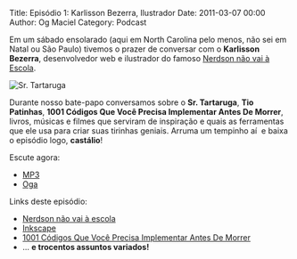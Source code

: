 Title: Episódio 1: Karlisson Bezerra, Ilustrador
Date: 2011-03-07 00:00
Author: Og Maciel
Category: Podcast


Em um sábado ensolarado (aqui em North Carolina pelo menos, não sei em
Natal ou São Paulo) tivemos o prazer de conversar com o **Karlisson
Bezerra**, desenvolvedor web e ilustrador do famoso [Nerdson não vai à
Escola](http://nerdson.com/blog/).

![Sr. Tartaruga]({filename}/images/karlissonbezerra.jpg)

Durante nosso bate-papo conversamos sobre o **Sr. Tartaruga**, **Tio
Patinhas**, **1001 Códigos Que Você Precisa Implementar Antes De
Morrer**, livros, músicas e filmes que serviram de inspiração e quais as
ferramentas que ele usa para criar suas tirinhas geniais. Arruma um
tempinho aí  e baixa o episódio logo, **castálio**!

Escute agora:

* [MP3](http://downloads.ogmaciel.com/1-CastalioPodcast.mp3)
* [Oga](http://downloads.ogmaciel.com/1-CastalioPodcast.oga)

Links deste episódio:

-   [Nerdson não vai à escola](http://nerdson.com/blog/)
-   [Inkscape](http://inkscape.org/)
-   [1001 Códigos Que Você Precisa Implementar Antes De
    Morrer](https://github.com/karlisson/1001)
-   ... **e trocentos assuntos variados!**
